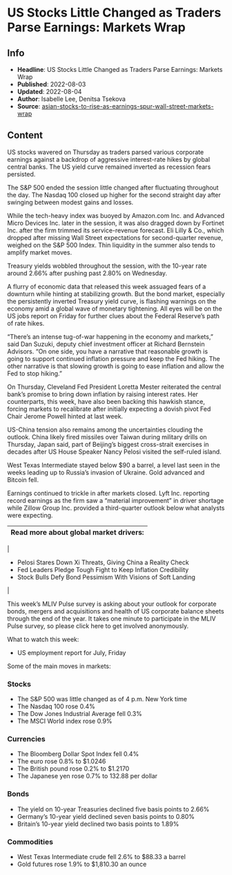 # US Stocks Little Changed as Traders Parse Earnings: Markets Wrap

## Info

*   **Headline**: US Stocks Little Changed as Traders Parse Earnings: Markets Wrap
*   **Published**: 2022-08-03
*   **Updated**: 2022-08-04
*   **Author**: Isabelle Lee, Denitsa Tsekova
*   **Source**: [asian-stocks-to-rise-as-earnings-spur-wall-street-markets-wrap](https://www.bloomberg.com/news/articles/2022-08-03/asian-stocks-to-rise-as-earnings-spur-wall-street-markets-wrap)
## Content




US stocks wavered on Thursday as traders parsed various corporate earnings against a backdrop of aggressive interest-rate hikes by global central banks. The US yield curve remained inverted as recession fears persisted.

The S&P 500 ended the session little changed after fluctuating throughout the day. The Nasdaq 100 closed up higher for the second straight day after swinging between modest gains and losses.

While the tech-heavy index was buoyed by Amazon.com Inc. and Advanced Micro Devices Inc. later in the session, it was also dragged down by Fortinet Inc. after the firm trimmed its service-revenue forecast. Eli Lilly & Co., which dropped after missing Wall Street expectations for second-quarter revenue, weighed on the S&P 500 Index. Thin liquidity in the summer also tends to amplify market moves.

Treasury yields wobbled throughout the session, with the 10-year rate around 2.66% after pushing past 2.80% on Wednesday.

A flurry of economic data that released this week assuaged fears of a downturn while hinting at stabilizing growth. But the bond market, especially the persistently inverted Treasury yield curve, is flashing warnings on the economy amid a global wave of monetary tightening. All eyes will be on the US jobs report on Friday for further clues about the Federal Reserve’s path of rate hikes.

“There’s an intense tug-of-war happening in the economy and markets,” said Dan Suzuki, deputy chief investment officer at Richard Bernstein Advisors. “On one side, you have a narrative that reasonable growth is going to support continued inflation pressure and keep the Fed hiking. The other narrative is that slowing growth is going to ease inflation and allow the Fed to stop hiking.”

On Thursday, Cleveland Fed President Loretta Mester reiterated the central bank’s promise to bring down inflation by raising interest rates. Her counterparts, this week, have also been backing this hawkish stance, forcing markets to recalibrate after initially expecting a dovish pivot Fed Chair Jerome Powell hinted at last week.

US-China tension also remains among the uncertainties clouding the outlook. China likely fired missiles over Taiwan during military drills on Thursday, Japan said, part of Beijing’s biggest cross-strait exercises in decades after US House Speaker Nancy Pelosi visited the self-ruled island.

West Texas Intermediate stayed below $90 a barrel, a level last seen in the weeks leading up to Russia’s invasion of Ukraine. Gold advanced and Bitcoin fell.

Earnings continued to trickle in after markets closed. Lyft Inc. reporting record earnings as the firm saw a “material improvement” in driver shortage while Zillow Group Inc. provided a third-quarter outlook below what analysts were expecting.

| Read more about global market drivers: |
| --- |
| 
*   Pelosi Stares Down Xi Threats, Giving China a Reality Check
*   Fed Leaders Pledge Tough Fight to Keep Inflation Credibility
*   Stock Bulls Defy Bond Pessimism With Visions of Soft Landing

 |

This week’s MLIV Pulse survey is asking about your outlook for corporate bonds, mergers and acquisitions and health of US corporate balance sheets through the end of the year. It takes one minute to participate in the MLIV Pulse survey, so please click here to get involved anonymously.

What to watch this week:

*   US employment report for July, Friday

Some of the main moves in markets:

### Stocks

*   The S&P 500 was little changed as of 4 p.m. New York time
*   The Nasdaq 100 rose 0.4%
*   The Dow Jones Industrial Average fell 0.3%
*   The MSCI World index rose 0.9%

### Currencies

*   The Bloomberg Dollar Spot Index fell 0.4%
*   The euro rose 0.8% to $1.0246
*   The British pound rose 0.2% to $1.2170
*   The Japanese yen rose 0.7% to 132.88 per dollar

### Bonds

*   The yield on 10-year Treasuries declined five basis points to 2.66%
*   Germany’s 10-year yield declined seven basis points to 0.80%
*   Britain’s 10-year yield declined two basis points to 1.89%

### Commodities

*   West Texas Intermediate crude fell 2.6% to $88.33 a barrel
*   Gold futures rose 1.9% to $1,810.30 an ounce